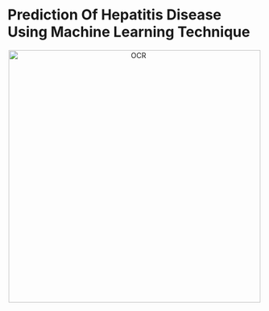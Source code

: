 # Prediction Of Hepatitis Disease Using Machine Learning Technique 

<p align="center">
    <img src="https://www.news-medical.net/image.axd?picture=2019%2F7%2F%40shutterstock_1103225852.jpg" alt="OCR" width="500"  height="500">
</p>
